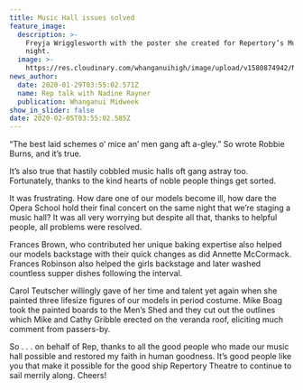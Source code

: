 ```yaml
---
title: Music Hall issues solved
feature_image:
  description: >-
    Freyja Wrigglesworth with the poster she created for Repertory’s Music Hall
    night.
  image: >-
    https://res.cloudinary.com/whanganuihigh/image/upload/v1580874942/News/Reya_Wrigglesworth_midweek_29.1.20.jpg
news_author:
  date: 2020-01-29T03:55:02.571Z
  name: Rep talk with Nadine Rayner
  publication: Whanganui Midweek
show_in_slider: false
date: 2020-02-05T03:55:02.585Z
---
```

“The best laid schemes o’ mice an’ men gang aft a-gley.” So wrote Robbie Burns, and it’s true.

It’s also true that hastily cobbled music halls oft gang astray too. Fortunately, thanks to the kind hearts of noble people things get sorted.

It was frustrating. How dare one of our models become ill, how dare the Opera School hold their final concert on the same night that we’re staging a music hall? It was all very worrying but despite all that, thanks to helpful people, all problems were resolved.

Frances Brown, who contributed her unique baking expertise also helped our models backstage with their quick changes as did Annette McCormack. Frances Robinson also helped the girls backstage and later washed countless supper dishes following the interval.

Carol Teutscher willingly gave of her time and talent yet again when she painted three lifesize figures of our models in period costume. Mike Boag took the painted boards to the Men’s Shed and they cut out the outlines which Mike and Cathy Gribble erected on the veranda roof, eliciting much comment from passers-by.

So . . . on behalf of Rep, thanks to all the good people who made our music hall possible and restored my faith in human goodness. It’s good people like you that make it possible for the good ship Repertory Theatre to continue to sail merrily along. Cheers!
